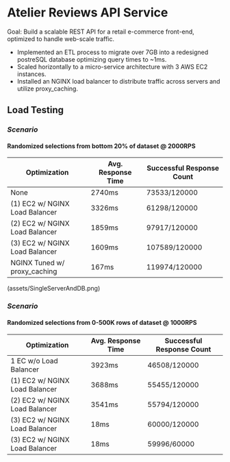 # Atelier Reviews API Service

Goal: Build a scalable REST API for a retail e-commerce front-end, optimized to handle web-scale traffic.

- Implemented an ETL process to migrate over 7GB into a redesigned postreSQL database optimizing query times to ~1ms.
- Scaled horizontally to a micro-service architecture with 3 AWS EC2 instances.
- Installed an NGINX load balancer to distribute traffic across servers and utilize proxy_caching.


## Load Testing
### *Scenario*
#### Randomized selections from bottom 20% of dataset @ 2000RPS

| Optimization                      | Avg. Response Time | Successful Response Count |
|-----------------------------------|--------------------|---------------------------|
| None                              | 2740ms             |  73533/120000             |
| (1) EC2 w/ NGINX Load Balancer    | 3326ms             |  61298/120000             |
| (2) EC2 w/ NGINX Load Balancer    | 1859ms             |  97917/120000             |
| (3) EC2 w/ NGINX Load Balancer    | 1609ms             | 107589/120000             |
| NGINX Tuned w/ proxy_caching      | 167ms              | 119974/120000             |

(assets/SingleServerAndDB.png)

### *Scenario*
#### Randomized selections from 0-500K rows of dataset @ 1000RPS

| Optimization                      | Avg. Response Time | Successful Response Count |
|-----------------------------------|--------------------|---------------------------|
| 1 EC w/o Load Balancer            | 3923ms             | 46508/120000              |
| (1) EC2 w/ NGINX Load Balancer    | 3688ms             | 55455/120000              |
| (2) EC2 w/ NGINX Load Balancer    | 3541ms             | 55794/120000              |
| (3) EC2 w/ NGINX Load Balancer    | 18ms               | 60000/120000              |
| (3) EC2 w/ NGINX Load Balancer    | 18ms               | 59996/60000               |